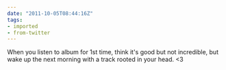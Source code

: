 ```yaml
---
date: "2011-10-05T08:44:16Z"
tags:
- imported
- from-twitter
---
```

When you listen to album for 1st time, think it's good but not incredible, but wake up the next morning with a track rooted in your head. &lt;3
